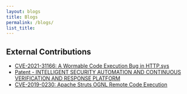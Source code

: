 ```yaml
---
layout: blogs
title: Blogs
permalink: /blogs/
list_title: 
---
```


External Contributions
---
- [CVE-2021-31166: A Wormable Code Execution Bug in HTTP.sys](https://www.zerodayinitiative.com/blog/2021/5/17/cve-2021-31166-a-wormable-code-execution-bug-in-httpsys)
- [Patent - INTELLIGENT SECURITY AUTOMATION AND CONTINUOUS VERIFICATION AND RESPONSE PLATFORM](https://patents.justia.com/inventor/kelechukwu-kalu-udonsi)
- [CVE-2019-0230: Apache Struts OGNL Remote Code Execution](https://www.thezdi.com/blog/2020/10/7/cve-2019-0230-apache-struts-ognl-remote-code-execution)
